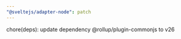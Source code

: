 ```yaml
---
"@sveltejs/adapter-node": patch
---
```


chore(deps): update dependency @rollup/plugin-commonjs to v26
